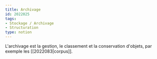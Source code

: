 ```yaml
---
title: Archivage
id: 2022025
tags:
- Stockage / Archivage
- Structuration
type: notion
---
```


L'archivage est la gestion, le classement et la conservation d'objets, par exemple les [[2022083|corpus]].

